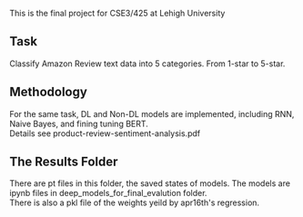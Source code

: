 This is the final project for CSE3/425 at Lehigh University

## Task
Classify Amazon Review text data into 5 categories. From 1-star to 5-star.

## Methodology
For the same task, DL and Non-DL models are implemented, including RNN, Naive Bayes, and fining tuning BERT. \
Details see product-review-sentiment-analysis.pdf 

## The Results Folder
There are pt files in this folder, the saved states of models. The models are ipynb files in deep_models_for_final_evalution folder. \
There is also a pkl file of the weights yeild by apr16th's regression. 
